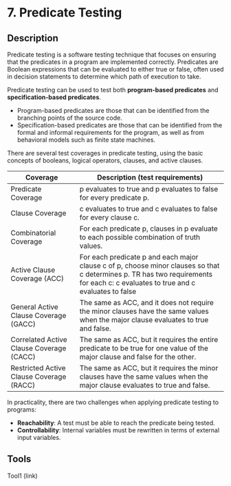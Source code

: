 # 7. Predicate Testing

## Description

Predicate testing is a software testing technique that focuses on ensuring that the predicates in a program are implemented correctly. Predicates are Boolean expressions that can be evaluated to either true or false, often used in decision statements to determine which path of execution to take.

Predicate testing can be used to test both **program-based predicates** and **specification-based predicates**.

* Program-based predicates are those that can be identified from the branching points of the source code.
* Specification-based predicates are those that can be identified from the formal and informal requirements for the program, as well as from behavioral models such as finite state machines.

There are several test coverages in predicate testing, using the basic concepts of booleans, logical operators, clauses, and active clauses.

| Coverage                                 | Description (test requirements)                                                                                                                                                  |
| ---------------------------------------- | -------------------------------------------------------------------------------------------------------------------------------------------------------------------------------- |
| Predicate Coverage                       | p evaluates to true and p evaluates to false for every predicate p.                                                                                                              |
| Clause Coverage                          | c evaluates to true and c evaluates to false for every clause c.                                                                                                                 |
| Combinatorial Coverage                   | For each predicate p, clauses in p evaluate to each possible combination of truth values.                                                                                        |
| Active Clause Coverage (ACC)             | For each predicate p and each major clause c of p, choose minor clauses so that c determines p. TR has two requirements for each c: c evaluates to true and c evaluates to false |
| General Active Clause Coverage (GACC)    | The same as ACC, and it does not require the minor clauses have the same values when the major clause evaluates to true and false.                                               |
| Correlated Active Clause Coverage (CACC) | The same as ACC, but it requires the entire predicate to be true for one value of the major clause and false for the other.                                                      |
| Restricted Active Clause Coverage (RACC) | The same as ACC, but it requires the minor clauses have the same values when the major clause evaluates to true and false.                                                       |

In practicality, there are two challenges when applying predicate testing to programs:

* **Reachability**: A test must be able to reach the predicate being tested.
* **Controllability**: Internal variables must be rewritten in terms of external input variables.

## Tools&#x20;

Tool1 (link)
